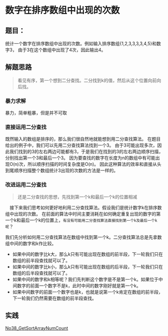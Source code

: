 

# 数字在排序数组中出现的次数

## 题目：
统计一个数字在排序数组中出现的次数。例如输入排序数组{1,2,3,3,3,3,4,5}和数字3，
由于3在这个数组中出现了4次，因此输出4。

## 解题思路

> 看见有序，第一个想到二分查找。二分找到k的值，然后从这个位置向前向后找。
### 暴力求解
暴力，简单粗暴，但是并不可取  

### 直接运用二分查找

既然输入的数组是排序的，那么我们很自然地就能想到用二分查找算法。
在题目给出的例子中，我们可以先用二分查找算法找到一个3。
由于3可能出现多次，因此我们找到的3的左右两边可能都有3，于是我们在找到的3的左右两边顺序扫描，分别找出第一个3和最后一个3。
因为要查找的数字在长度为n的数组中有可能出现O(n)次，所以顺序扫描的时间复杂度是O(n)。
因此这种算法的效率和直接从头到尾顺序扫描整个数组统计3出现的次数的方法是一样的。

### 改进运用二分查找
> 还是二分查找的思想，先找到第一个k和最后一个k的位置相减

 　接下来我们思考如何更好地利用二分查找算法。假设我们是统计数字k在排序数组中出现的次数。
 在前面的算法中时间主要消耗在如何确定重复出现的数字的第一个k和最后一个k的位置上，`有没有可能用二分查找算法直接找到第一个k及最后一个k呢`？
 
我们先分析如何用二分查找算法在数组中找到第一个k。二分查找算法总是先拿数组中间的数字和k作比较。
- 如果中间的数字比k大，那么k只有可能出现在数组的前半段，下一轮我们只在数组的前半段查找就可以了。
- 如果中间的数字比k小，那么k只有可能出现在数组的后半段，下一轮我们只在数组的后半段查找就可以了。
- 如果中间的数字和k相等呢？我们先判断这个数字是不是第一个k。如果位于中间数字的前面一个数字不是k，此时中间的数字刚好就是第一个k。
- 如果中间数字的前面一个数字也是k，也就是说第一个k肯定在数组的前半段，下一轮我们仍然需要在数组的前半段查找。

## 实践

[No38_GetSortArrayNumCount](/algorithms-demo/src/main/java/space/pankui/coding/interviews/No38_GetSortArrayNumCount.java)